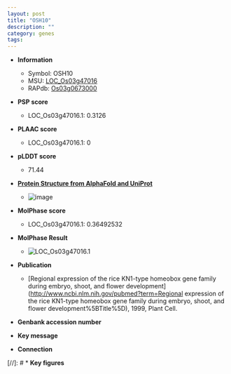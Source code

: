 ```yaml
---
layout: post
title: "OSH10"
description: ""
category: genes
tags: 
---
```


* **Information**  
    + Symbol: OSH10  
    + MSU: [LOC_Os03g47016](http://rice.plantbiology.msu.edu/cgi-bin/ORF_infopage.cgi?orf=LOC_Os03g47016)  
    + RAPdb: [Os03g0673000](http://rapdb.dna.affrc.go.jp/viewer/gbrowse_details/irgsp1?name=Os03g0673000)  

* **PSP score**  
    + LOC_Os03g47016.1: 0.3126 

* **PLAAC score**  
    + LOC_Os03g47016.1: 0 

* **pLDDT score**
    + 71.44

* **[Protein Structure from AlphaFold and UniProt](https://www.uniprot.org/uniprotkb/Q75LX7/entry#structure)**
    + ![image](https://ricepsp.github.io/images/Q7/AF-Q75LX7-F1.png)

* **MolPhase score**
    + LOC_Os03g47016.1: 0.36492532

* **MolPhase Result**
    + ![LOC_Os03g47016.1](https://304243504.github.io/Pictures/LOC_Os03g/LOC_Os03g47016.1.png)

* **Publication**  
    + [Regional expression of the rice KN1-type homeobox gene family during embryo, shoot, and flower development](http://www.ncbi.nlm.nih.gov/pubmed?term=Regional expression of the rice KN1-type homeobox gene family during embryo, shoot, and flower development%5BTitle%5D), 1999, Plant Cell.

* **Genbank accession number**  

* **Key message**  

* **Connection**  

[//]: # * **Key figures**  


